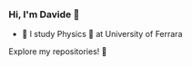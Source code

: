 ### Hi, I'm Davide :wave:

+ :green_book: I study Physics :mag_right: at University of Ferrara

  
Explore my repositories! :stars: 
